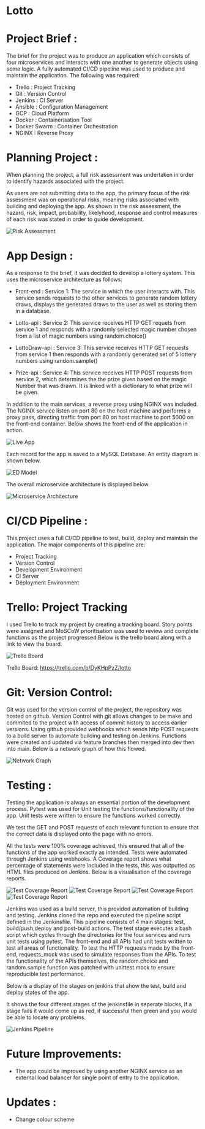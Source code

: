 # Lotto

# Project Brief :

The brief for the project was to produce an application which consists of four microservices and interacts with one another to generate objects using some logic. A fully automated CI/CD pipeline was used to produce and maintain the application. The following was required:

- Trello : Project Tracking
- Git : Version Control 
- Jenkins : CI Server
- Ansible : Configuration Management
- GCP : Cloud Platform
- Docker : Containerisation Tool
- Docker Swarm : Container Orchestration
- NGINX : Reverse Proxy 

# Planning Project :

When planning the project, a full risk assessment was undertaken in order to identify hazards associated with the project.

As users are not submitting data to the app, the primary focus of the risk assessment was on operational risks, meaning risks associated with building and deploying the app. As shown in the risk assessment, the hazard, risk, impact, probability, likelyhood, response and control measures of each risk was stated in order to guide development.

![Risk Assessment](figures/RiskAssessment.png)

# App Design :

As a response to the brief, it was decided to develop a lottery system. This uses the microservice architecture as follows:

- Front-end : Service 1: The service in which the user interacts with. This service sends requests to the other services to generate random lottery draws, displays the generated draws to the user as well as storing them in a database.

- Lotto-api : Service 2: This service receives HTTP GET requets from service 1 and responds with a randomly selected magic number chosen from a list of magic numbers using random.choice()

- LottoDraw-api : Service 3: This service receives HTTP GET requests from service 1 then responds with a randomly generated set of 5 lottery numbers using random.sample()

- Prize-api : Service 4: This service receives HTTP POST requests from service 2, which determines the the prize given based on the magic Number that was drawn. It is linked with a dictionary to what prize will be given. 

In addition to the main services, a reverse proxy using NGINX was included. The NGINX service listen on port 80 on the host machine and performs a proxy pass, directing traffic from port 80 on host machine to port 5000 on the front-end container.
Below shows the front-end of the application in action. 

![Live App](figures/LottoLive.png)

Each record for the app is saved to a MySQL Database. An entity diagram is shown below.

![ED Model](figures/ed.jpg)

The overall microservice architecture is displayed below. 

![Microservice Architecture](figures/MicroserviceArchitecture.jpg)

# CI/CD Pipeline :

This project uses a full CI/CD pipeline to test, build, deploy and maintain the application. The major components of this pipeline are:

- Project Tracking
- Version Control 
- Development Environment
- CI Server
- Deployment Environment

# Trello: Project Tracking

I used Trello to track my project by creating a tracking board. Story points were assigned and MoSCoW prioritisation was used to review and complete functions as the project progressed.Below is the trello board  along with a link to view the board.

![Trello Board](figures/TrelloBoard.png)

Trello Board: https://trello.com/b/DyKHpPzZ/lotto

# Git: Version Control:

Git was used for the version control of the project, the repository was hosted on github. Version Control with git allows changes to be make and commited to the project with access of commit history to access earlier versions. Using github provided webhooks which sends http POST requests to a build server to automate building and testing on Jenkins. Functions were created and updated via feature branches then merged into dev then into main. Below is a network graph of how this flowed.

![Network Graph](figures/GitControl.png)

# Testing :

Testing the application is always an essential portion of the development process. Pytest was used for Unit testing the functions/functionality of the app. Unit tests were written to ensure the functions worked correctly.

We test the GET and POST requests of each relevant function to ensure that the correct data is displayed onto the page with no errors.

All the tests were 100% coverage achieved, this ensured that all of the functions of the app worked exactly as intended.
Tests were automated through Jenkins using webhooks. A Coverage report shows what percentage of statements were included in the tests, this was outputted as HTML files produced on Jenkins. Below is a visualisation of the coverage reports.

![Test Coverage Report](figures/frontendCR.png)
![Test Coverage Report](figures/lottoCR.png)
![Test Coverage Report](figures/lottoDrawCR.png)
![Test Coverage Report](figures/prizeCR.png)

Jenkins was used as a build server, this provided automation of building and testing. Jenkins cloned the repo and executed the pipeline script defined in the Jenkinsfile. This pipeline consists of 4 main stages: test, build/push,deploy and post-build actions. The test stage executes a bash script which cycles through the directories for the four services and runs unit tests using pytest. The front-end and all APIs had unit tests written to test all areas of functionality. To test the HTTP requests made by the front-end, requests_mock was used to simulate responses from the APIs. To test the functionality of the APIs themselves, the random.choice and random.sample function was patched with unittest.mock to ensure reproducible test performance. 

Below is a display of the stages on jenkins that show the test, build and deploy states of the app.

It shows the four different stages of the jenkinsfile in seperate blocks, if a stage fails it would come up as red, if successful then green and you would be able to locate any problems.

![Jenkins Pipeline](figures/JenkinsPipeline.png)

# Future  Improvements:

 - The app could be improved by using another NGINX service as an external load balancer for single point of entry to the application.

# Updates : 

- Change colour scheme